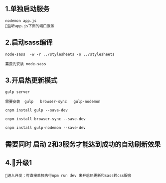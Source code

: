 

## 1.单独启动服务
    nodemon app.js
    监听app.js下面的端口服务
## 2.启动sass编译
    node-sass  -w -r ../stylesheets -o ../stylesheets

    需要先安装 node-sass 

    

## 3.开启热更新模式
    gulp server    

    需要安装  gulp   browser-sync   gulp-nodemon

    cnpm install gulp --save-dev

    cnpm install browser-sync --save-dev

    cnpm install gulp-nodemon --save-dev

## 需要同时  启动 2和3服务才能达到成功的自动刷新效果

## 4.升级1

    进入开发；可直接单独执行npm run dev 来开启热更新和sass转css服务





